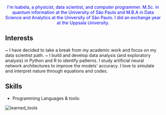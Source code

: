 <p style="color:blue" align="center">
 I'm Isabela, a physicist, data scientist, and computer programmer. 
    M.Sc. in quantum information at the University of São Paulo and M.B.A in Data Science and Analytics at the University of São Paulo. I did an exchange year at the Uppsala University. 
</b><br>
</p>

## Interests
~ I have decided to take a break from my academic work and focus on my data scientist path. ~
I build and develop data analysis (and exploratory analysis) in Python and R to identify patterns. I study artificial neural network architectures to improve the models' accuracy. I love to simulate and interpret nature through equations and codes.


## Skills

- Programming Languages & tools:

![learned_tools](https://github.com/isadays/isadays/assets/59461869/ef598ea3-55c5-4b2a-8d6b-3b42fbb85253)
